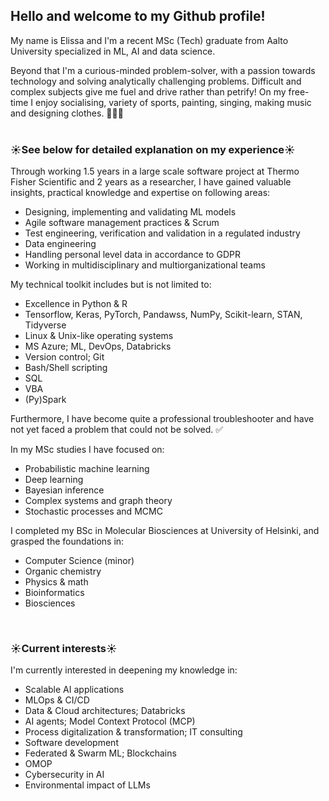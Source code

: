 ## Hello and welcome to my Github profile!

My name is Elissa and I'm a recent MSc (Tech) graduate from Aalto University specialized in ML, AI and data science.

Beyond that I'm a curious-minded problem-solver, with a passion towards technology and solving analytically challenging problems. Difficult and complex subjects give me fuel and drive rather than petrify! On my free-time I enjoy socialising, variety of sports, painting, singing, making music and designing clothes. 🎨🎶👗
<br>
<br>

### ☀️**See below for detailed explanation on my experience**☀️

Through working 1.5 years in a large scale software project at Thermo Fisher Scientific and 2 years as a researcher, I have gained valuable insights, practical knowledge and expertise on following areas:
- Designing, implementing and validating ML models
- Agile software management practices & Scrum
- Test engineering, verification and validation in a regulated industry
- Data engineering
- Handling personal level data in accordance to GDPR
- Working in multidisciplinary and multiorganizational teams

My technical toolkit includes but is not limited to:
- Excellence in Python & R
- Tensorflow, Keras, PyTorch, Pandawss, NumPy, Scikit-learn, STAN, Tidyverse
- Linux & Unix-like operating systems
- MS Azure; ML, DevOps, Databricks
- Version control; Git
- Bash/Shell scripting
- SQL
- VBA
- (Py)Spark

Furthermore, I have become quite a professional troubleshooter and have not yet faced a problem that could not be solved. ✅

In my MSc studies I have focused on:
- Probabilistic machine learning
- Deep learning
- Bayesian inference
- Complex systems and graph theory
- Stochastic processes and MCMC

I completed my BSc in Molecular Biosciences at University of Helsinki, and grasped the foundations in:
- Computer Science (minor)
- Organic chemistry
- Physics & math
- Bioinformatics
- Biosciences
<br>

### ☀️**Current interests**☀️

I'm currently interested in deepening my knowledge in:
- Scalable AI applications
- MLOps & CI/CD
- Data & Cloud architectures; Databricks
- AI agents; Model Context Protocol (MCP)
- Process digitalization & transformation; IT consulting
- Software development
- Federated & Swarm ML; Blockchains
- OMOP
- Cybersecurity in AI
- Environmental impact of LLMs
